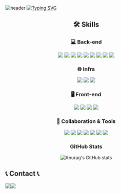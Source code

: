 ![header](https://capsule-render.vercel.app/api?type=waving&color=6994CDEE&text=&animation=twinkling&height=80)
[![Typing SVG](https://readme-typing-svg.demolab.com?font=Alkatra&weight=500&size=45&duration=3500&pause=3&color=6994CDEE&center=false&vCenter=false&multiline=true&repeat=true&width=1000&height=100&lines=Welcome+to+bi-sz's+GitHub!👋)](https://git.io/typing-svg)

<div align="center">

## 🛠 Skills

### 💻 Back-end
<img src="https://img.shields.io/badge/Java-007396?style=flat-square&logo=java&logoColor=FFFFFF"/>
<img src="https://img.shields.io/badge/Spring-6DB33F?style=flat-square&logo=spring&logoColor=FFFFFF"/>
<img src="https://img.shields.io/badge/Spring Boot-6DB33F?style=flat-square&logo=springboot&logoColor=FFFFFF"/>
<img src="https://img.shields.io/badge/Spring Data JPA-006600?style=flat-square&logo=Java&logoColor=FFFFFF"/>
<img src="https://img.shields.io/badge/QueryDSL-0099E5?style=flat-square&logo=Java&logoColor=FFFFFF"/>
<img src="https://img.shields.io/badge/Junit5-25A162?style=flat-square&logo=junit5&logoColor=FFFFFF"/>
<img src="https://img.shields.io/badge/Spring Security-6DB33F?style=flat-square&logo=springsecurity&logoColor=FFFFFF"/>
<img src="https://img.shields.io/badge/JWT-FBBA00?style=flat-square&logo=Java&logoColor=FFFFFF"/>
<img src="https://img.shields.io/badge/MySQL-4479A1?style=flat-square&logo=mysql&logoColor=FFFFFF"/>

### 🌐 Infra
<img src="https://img.shields.io/badge/AWS EC2-FF9900?style=flat-square&logo=amazonec2&logoColor=FFFFFF"/>
<img src="https://img.shields.io/badge/AWS RDS-527FFF?style=flat-square&logo=amazonrds&logoColor=FFFFFF"/>
<img src="https://img.shields.io/badge/AWS S3-569A31?style=flat-square&logo=amazons3&logoColor=FFFFFF"/>

### 🖥️ Front-end
<img src="https://img.shields.io/badge/HTML5-E34F26?style=flat-square&logo=HTML5&logoColor=FFFFFF"/>
<img src="https://img.shields.io/badge/CSS3-1572B6?style=flat-square&logo=CSS3&logoColor=FFFFFF"/>
<img src="https://img.shields.io/badge/JavaScript-F7DF1E?style=flat-square&logo=JavaScript&logoColor=FFFFFF"/>
<img src="https://img.shields.io/badge/React-61DAFB?style=flat-square&logo=React&logoColor=FFFFFF"/>
  
  ### 📏 Collaboration & Tools
  
  <img src="https://img.shields.io/badge/Git-F05032?style=flat-square&logo=Git&logoColor=FFFFFF"/>
  <img src="https://img.shields.io/badge/GitHub-181717?style=flat-square&logo=GitHub&logoColor=FFFFFF"/>
  <img src="https://img.shields.io/badge/Slack-4A154B?style=flat-square&logo=Slack&logoColor=FFFFFF"/>
  <img src="https://img.shields.io/badge/Notion-000000?style=flat-square&logo=Notion&logoColor=FFFFFF"/>
  <img src="https://img.shields.io/badge/IntelliJ-000000?style=flat-square&logo=intellijidea&logoColor=FFFFFF"/>
  <img src="https://img.shields.io/badge/Visual Studio Code-007ACC?style=flat-square&logo=Visual Studio Code&logoColor=FFFFFF"/>
  <img src="https://img.shields.io/badge/Postman-FF6C37?style=flat-square&logo=Postman&logoColor=FFFFFF"/>
  
  ### GitHub Stats
  ![Anurag's GitHub stats](https://github-readme-stats.vercel.app/api?username=princeton-d&show_icons=true&theme=radical)
  
</div>

## 📞 Contact 📞
<div style="display:flex; flex-direction:row;">
    <a href="mailto:ssk0080@gmail.com">
        <img src="https://img.shields.io/badge/Gmail-EA4335?style=for-the-badge&logo=Gmail&logoColor=white"> 
    </a>
    <a href="https://open.kakao.com/o/zion0800">
        <img src="https://img.shields.io/badge/KakaoTalk-FFCD00?style=for-the-badge&logoColor=black&logo=KakaoTalk"> 
    </a>
</div>
